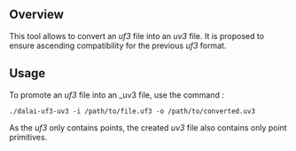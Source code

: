 ## Overview

This tool allows to convert an _uf3_ file into an _uv3_ file. It is proposed to ensure ascending compatibility for the previous _uf3_ format.

## Usage

To promote an _uf3_ file into an _uv3 file, use the command :

    ./dalai-uf3-uv3 -i /path/to/file.uf3 -o /path/to/converted.uv3

As the _uf3_ only contains points, the created _uv3_ file also contains only point primitives.
